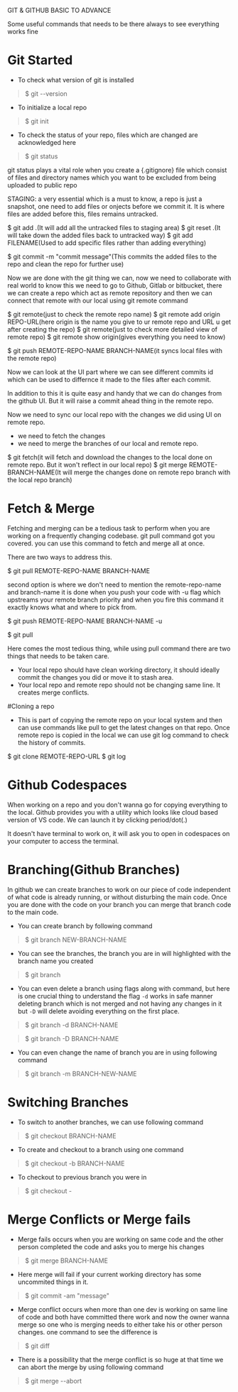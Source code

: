 GIT & GITHUB BASIC TO ADVANCE

Some useful commands that needs to be there always to see everything works fine 

# Git Started
- To check what version of git is installed
> $ git --version
- To initialize a local repo
> $ git init
- To check the status of your repo, files which are changed are acknowledged here
> $ git status

git status plays a vital role when you create a {.gitignore} file which consist of files and directory names which you want to be excluded from being uploaded to public repo

STAGING: a very essential which is a must to know, a repo is just a snapshot, one need to add files or onjects before we commit it. It is where files are added before this, files remains untracked.

$ git add .(It will add all the untracked files to staging area)
$ git reset .(It will take down the added files back to untracked way)
$ git add FILENAME(Used to add specific files rather than adding everything)

$ git commit -m "commit message"(This commits the added files to the repo and clean the repo for further use)


Now we are done with the git thing we can, now we need to collaborate with real world to know this we need to go to Github, Gitlab or bitbucket, there we can create a repo which act as remote repository and then we can connect that remote with our local using git remote command

$ git remote(just to check the remote repo name)
$ git remote add origin REPO-URL(here origin is the name you give to ur remote repo and URL u get after creating the repo)
$ git remote(just to check more detailed view of remote repo)
$ git remote show origin(gives everything you need to know)

$ git push REMOTE-REPO-NAME BRANCH-NAME(it syncs local files with the remote repo)

Now we can look at the UI part where we can see different commits id which can be used to differnce it made to the files after each commit. 

In addition to this it is quite easy and handy that we can do changes from the github UI. But it will raise a commit ahead thing in the remote repo.

Now we need to sync our local repo with the changes we did using UI on remote repo.

- we need to fetch the changes
- we need to merge the branches of our local and remote repo.

$ git fetch(it will fetch and download the changes to the local done on remote repo. But it won't reflect in our local repo)
$ git merge REMOTE-BRANCH-NAME(It will merge the changes done on remote repo branch with the local repo branch)

# Fetch & Merge

Fetching and merging can be a tedious task to perform when you are working on a frequently changing codebase. git pull command got you covered. you can use this command to fetch and merge all at once. 

There are two ways to address this.

$ git pull REMOTE-REPO-NAME BRANCH-NAME

second option is where we don't need to mention the remote-repo-name and branch-name it is done when you push your code with -u flag which upstreams your remote branch priority and when you fire this command it exactly knows what and where to pick from.

$ git push REMOTE-REPO-NAME BRANCH-NAME -u

$ git pull

Here comes the most tedious thing, while using pull command there are two things that needs to be taken care.

- Your local repo should have clean working directory, it should ideally commit the changes you did or move it to stash area.
- Your local repo and remote repo should not be changing same line. It creates merge conflicts.

#Cloning a repo

- This is part of copying the remote repo on your local system and then can use commands like pull to get the latest changes on that repo. Once remote repo is copied in the local we can use git log command to check the history of commits.

$ git clone REMOTE-REPO-URL
$ git log

# Github Codespaces

When working on a repo and you don't wanna go for copying everything to the local. Github provides you with a utility which looks like cloud based version of VS code. We can launch it by clicking period/dot(.)

It doesn't have terminal to work on, it will ask you to open in codespaces on your computer to access the terminal.

# Branching(Github Branches)

In github we can create branches to work on our piece of code independent of what code is already running, or without disturbing the main code. Once you are done with the code on your branch you can merge that branch code to the main code.

- You can create branch by following command

> $ git branch NEW-BRANCH-NAME

- You can see the branches, the branch you are in will highlighted with the branch name you created

> $ git branch 

- You can even delete a branch using flags along with command, but here is one crucial thing to understand the flag ```-d``` works in safe manner deleting branch which is not merged and not having any changes in it but ```-D``` will delete avoiding everything on the first place.

> $ git branch -d BRANCH-NAME

> $ git branch -D BRANCH-NAME

- You can even change the name of branch you are in using following command

> $ git branch -m BRANCH-NEW-NAME

# Switching Branches

- To switch to another branches, we can use following command

> $ git checkout BRANCH-NAME

- To create and checkout to a branch using one command

> $ git checkout -b BRANCH-NAME
 
- To checkout to previous branch you were in

> $ git checkout -

# Merge Conflicts or Merge fails

- Merge fails occurs when you are working on same code and the other person completed the code and asks you to merge his changes

> $ git merge BRANCH-NAME

- Here merge will fail if your current working directory has some uncommited things in it.

> $ git commit -am "message"

- Merge conflict occurs when more than one dev is working on same line of code and both have committed there work and now the owner wanna merge so one who is merging needs to either take his or other person changes. one command to see the difference is 

> $ git diff

- There is a possibility that the merge conflict is so huge at that time we can abort the merge by using following command

> $ git merge --abort


